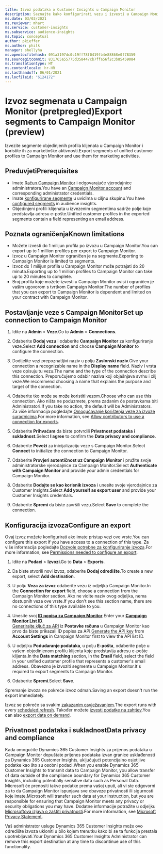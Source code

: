 ```yaml
---
title: Izvoz podataka o Customer Insights u Campaign Monitor
description: Saznajte kako konfigurirati vezu i izvesti u Campaign Monitor.
ms.date: 03/03/2021
ms.reviewer: mhart
ms.service: customer-insights
ms.subservice: audience-insights
ms.topic: conceptual
author: pkieffer
ms.author: philk
manager: shellyha
ms.openlocfilehash: 091a3197dc0c19ff78f0419fb4e88868e0f78359
ms.sourcegitcommit: 831765a55775d358447cb7ffa56f2c3b85459084
ms.translationtype: HT
ms.contentlocale: hr-HR
ms.lasthandoff: 06/01/2021
ms.locfileid: "6124172"
---
```

# <a name="export-segments-to-campaign-monitor-preview"></a><span data-ttu-id="43448-103">Izvoz segmenata u Campaign Monitor (pretpregled)</span><span class="sxs-lookup"><span data-stu-id="43448-103">Export segments to Campaign Monitor (preview)</span></span>

<span data-ttu-id="43448-104">Izvezite segmente objedinjenih profila klijenata u Campaign Monitor i koristite ih za marketinške aktivnosti.</span><span class="sxs-lookup"><span data-stu-id="43448-104">Export segments of unified customer profiles to Campaign Monitor and use them for marketing activities.</span></span>

## <a name="prerequisites"></a><span data-ttu-id="43448-105">Preduvjeti</span><span class="sxs-lookup"><span data-stu-id="43448-105">Prerequisites</span></span>

-   <span data-ttu-id="43448-106">Imate [Račun Campaign Monitor](https://www.campaignmonitor.com/) i odgovarajuće vjerodajnice administratora.</span><span class="sxs-lookup"><span data-stu-id="43448-106">You have an [Campaign Monitor account](https://www.campaignmonitor.com/) and corresponding administrator credentials.</span></span>
-   <span data-ttu-id="43448-107">Imate [konfigurirane segmente](segments.md) u uvidima u ciljnu skupinu.</span><span class="sxs-lookup"><span data-stu-id="43448-107">You have [configured segments](segments.md) in audience insights.</span></span>
-   <span data-ttu-id="43448-108">Objedinjeni profili klijenata u izvezenim segmentima sadrže polje koje predstavlja adresu e-pošte.</span><span class="sxs-lookup"><span data-stu-id="43448-108">Unified customer profiles in the exported segments contain a field representing an email address.</span></span>

## <a name="known-limitations"></a><span data-ttu-id="43448-109">Poznata ograničenja</span><span class="sxs-lookup"><span data-stu-id="43448-109">Known limitations</span></span>

- <span data-ttu-id="43448-110">Možete izvesti do 1 milijun profila po izvozu u Campaign Monitor.</span><span class="sxs-lookup"><span data-stu-id="43448-110">You can export up to 1 million profiles per export to Campaign Monitor.</span></span>
- <span data-ttu-id="43448-111">Izvoz u Campaign Monitor ograničen je na segmente.</span><span class="sxs-lookup"><span data-stu-id="43448-111">Exporting to Campaign Monitor is limited to segments.</span></span>
- <span data-ttu-id="43448-112">Izvoz do 1 milijun profila u Campaign Monitor može potrajati do 20 minuta.</span><span class="sxs-lookup"><span data-stu-id="43448-112">Exporting up to 1 million profiles to Campaign Monitor can take up to 20 minutes to complete.</span></span> 
- <span data-ttu-id="43448-113">Broj profila koje možete izvesti u Campaign Monitor ovisi i ograničen je vašim ugovorom s tvrtkom Campaign Monitor.</span><span class="sxs-lookup"><span data-stu-id="43448-113">The number of profiles that you can export to Campaign Monitor is dependent and limited on your contract with Campaign Monitor.</span></span>

## <a name="set-up-connection-to-campaign-monitor"></a><span data-ttu-id="43448-114">Postavljanje veze s Campaign Monitor</span><span class="sxs-lookup"><span data-stu-id="43448-114">Set up connection to Campaign Monitor</span></span>

1. <span data-ttu-id="43448-115">Idite na **Admin** > **Veze**.</span><span class="sxs-lookup"><span data-stu-id="43448-115">Go to **Admin** > **Connections**.</span></span>

1. <span data-ttu-id="43448-116">Odaberite **Dodaj vezu** i odaberite **Campaign Monitor** za konfiguriranje veze.</span><span class="sxs-lookup"><span data-stu-id="43448-116">Select **Add connection** and choose **Campaign Monitor** to configure the connection.</span></span>

1. <span data-ttu-id="43448-117">Dodijelite vezi prepoznatljivi naziv u polju **Zaslonski naziv**.</span><span class="sxs-lookup"><span data-stu-id="43448-117">Give your connection a recognizable name in the **Display name** field.</span></span> <span data-ttu-id="43448-118">Naziv i vrsta veze opisuju tu vezu.</span><span class="sxs-lookup"><span data-stu-id="43448-118">The name and the type of the connection describe this connection.</span></span> <span data-ttu-id="43448-119">Preporučujemo odabir naziva koji objašnjava svrhu i cilj veze.</span><span class="sxs-lookup"><span data-stu-id="43448-119">We recommend choosing a name that explains the purpose and target of the connection.</span></span>

1. <span data-ttu-id="43448-120">Odaberite tko može se može koristiti vezom.</span><span class="sxs-lookup"><span data-stu-id="43448-120">Choose who can use this connection.</span></span> <span data-ttu-id="43448-121">Ako ništa ne poduzmete, prema zadanim će postavkama biti Administratori.</span><span class="sxs-lookup"><span data-stu-id="43448-121">If you take no action, the default will be Administrators.</span></span> <span data-ttu-id="43448-122">Za više informacija pogledajte [Omogućavanje korištenja veze za izvoze suradnicima](connections.md#allow-contributors-to-use-a-connection-for-exports).</span><span class="sxs-lookup"><span data-stu-id="43448-122">For more information, see [Allow contributors to use a connection for exports](connections.md#allow-contributors-to-use-a-connection-for-exports).</span></span>

1. <span data-ttu-id="43448-123">Odaberite **Prihvaćam** da biste potvrdili **Privatnost podataka i sukladnost**.</span><span class="sxs-lookup"><span data-stu-id="43448-123">Select **I agree** to confirm the **Data privacy and compliance**.</span></span>

1. <span data-ttu-id="43448-124">Odaberite **Poveži** za inicijalizaciju veze s Campaign Monitor.</span><span class="sxs-lookup"><span data-stu-id="43448-124">Select **Connect** to initialize the connection to Campaign Monitor.</span></span>

1. <span data-ttu-id="43448-125">Odaberite **Provjeri autentičnost uz Campaign Monitor** i pružite svoje administratorske vjerodajnice za Campaign Monitor.</span><span class="sxs-lookup"><span data-stu-id="43448-125">Select **Authenticate with Campaign Monitor** and provide your admin credentials for Campaign Monitor.</span></span>

1. <span data-ttu-id="43448-126">Odaberite **Dodajte se kao korisnik izvoza** i unesite svoje vjerodajnice za Customer Insights.</span><span class="sxs-lookup"><span data-stu-id="43448-126">Select **Add yourself as export user** and provide your Customer Insights credentials.</span></span>

1. <span data-ttu-id="43448-127">Odaberite **Spremi** da biste završili vezu.</span><span class="sxs-lookup"><span data-stu-id="43448-127">Select **Save** to complete the connection.</span></span>

## <a name="configure-an-export"></a><span data-ttu-id="43448-128">Konfiguracija izvoza</span><span class="sxs-lookup"><span data-stu-id="43448-128">Configure an export</span></span>

<span data-ttu-id="43448-129">Ovaj izvoz možete konfigurirati ako imate pristup vezi ove vrste.</span><span class="sxs-lookup"><span data-stu-id="43448-129">You can configure this export if you have access to a connection of this type.</span></span> <span data-ttu-id="43448-130">Za više informacija pogledajte [Dozvole potrebne za konfiguriranje izvoza](export-destinations.md#set-up-a-new-export).</span><span class="sxs-lookup"><span data-stu-id="43448-130">For more information, see [Permissions needed to configure an export](export-destinations.md#set-up-a-new-export).</span></span>

1. <span data-ttu-id="43448-131">Idite na **Podaci** > **Izvozi**.</span><span class="sxs-lookup"><span data-stu-id="43448-131">Go to **Data** > **Exports**.</span></span>

1. <span data-ttu-id="43448-132">Da biste stvorili novi izvoz, odaberite **Dodaj odredište**.</span><span class="sxs-lookup"><span data-stu-id="43448-132">To create a new export, select **Add destination**.</span></span>

1. <span data-ttu-id="43448-133">U polju **Veza za izvoz** odaberite vezu iz odjeljka Campaign Monitor.</span><span class="sxs-lookup"><span data-stu-id="43448-133">In the **Connection for export** field, choose a connection from the Campaign Monitor section.</span></span> <span data-ttu-id="43448-134">Ako ne vidite naziv ovog odjeljka, nema dostupnih veza ove vrste.</span><span class="sxs-lookup"><span data-stu-id="43448-134">If you don't see this section name, there are no connections of this type available to you.</span></span>

1. <span data-ttu-id="43448-135">Unesite svoj [**ID popisa za Campaign Monitor**](https://www.campaignmonitor.com/api/getting-started/#your-list-id).</span><span class="sxs-lookup"><span data-stu-id="43448-135">Enter your [**Campaign Monitor List ID**](https://www.campaignmonitor.com/api/getting-started/#your-list-id).</span></span>    
   <span data-ttu-id="43448-136">[Generirajte ključ za API](https://www.campaignmonitor.com/api/getting-started/) iz **Postavke računa** u Campaign Monitor kao prvo da biste prikazali ID popisa za API.</span><span class="sxs-lookup"><span data-stu-id="43448-136">[Generate the API key](https://www.campaignmonitor.com/api/getting-started/) from **Account Settings** in Campaign Monitor first to view the API list ID.</span></span>  

3. <span data-ttu-id="43448-137">U odjeljku **Podudaranje podataka**, u polju **E-pošta**, odaberite polje u vašem objedinjenom profilu klijenta koje predstavlja adresu e-pošte klijenta.</span><span class="sxs-lookup"><span data-stu-id="43448-137">In the **Data matching** section, in the **Email** field, select the field in your unified customer profile that represents a customer's email address.</span></span> <span data-ttu-id="43448-138">Obavezno je izvoziti segmente u Campaign Monitor.</span><span class="sxs-lookup"><span data-stu-id="43448-138">It's required to export segments to Campaign Monitor.</span></span>

1. <span data-ttu-id="43448-139">Odaberite **Spremi**.</span><span class="sxs-lookup"><span data-stu-id="43448-139">Select **Save**.</span></span>

<span data-ttu-id="43448-140">Spremanje izvoza ne pokreće izvoz odmah.</span><span class="sxs-lookup"><span data-stu-id="43448-140">Saving an export doesn't run the export immediately.</span></span>

<span data-ttu-id="43448-141">Izvoz se pokreće sa svakim [zakazanim osvježavanjem](system.md#schedule-tab).</span><span class="sxs-lookup"><span data-stu-id="43448-141">The export runs with every [scheduled refresh](system.md#schedule-tab).</span></span> <span data-ttu-id="43448-142">Također možete [izvesti podatke na zahtjev](export-destinations.md#run-exports-on-demand).</span><span class="sxs-lookup"><span data-stu-id="43448-142">You can also [export data on demand](export-destinations.md#run-exports-on-demand).</span></span> 


## <a name="data-privacy-and-compliance"></a><span data-ttu-id="43448-143">Privatnost podataka i sukladnost</span><span class="sxs-lookup"><span data-stu-id="43448-143">Data privacy and compliance</span></span>

<span data-ttu-id="43448-144">Kada omogućite Dynamics 365 Customer Insights za prijenos podataka u Campaign Monitor dopuštate prijenos podataka izvan granice usklađenosti za Dynamics 365 Customer Insights, uključujući potencijalno osjetljive podatke kao što su osobni podaci.</span><span class="sxs-lookup"><span data-stu-id="43448-144">When you enable Dynamics 365 Customer Insights to transmit data to Campaign Monitor, you allow transfer of data outside of the compliance boundary for Dynamics 365 Customer Insights, including potentially sensitive data such as Personal Data.</span></span> <span data-ttu-id="43448-145">Microsoft će prenositi takve podatke prema vašoj uputi, ali vi ste odgovorni za to da Campaign Monitor ispunjava sve obaveze privatnosti ili sigurnosti koje imate.</span><span class="sxs-lookup"><span data-stu-id="43448-145">Microsoft will transfer such data at your instruction, but you are responsible for ensuring that Campaign Monitor meets any privacy or security obligations you may have.</span></span> <span data-ttu-id="43448-146">Dodatne informacije potražite u odjeljku [Microsoftova izjava o zaštiti privatnosti](https://go.microsoft.com/fwlink/?linkid=396732).</span><span class="sxs-lookup"><span data-stu-id="43448-146">For more information, see [Microsoft Privacy Statement](https://go.microsoft.com/fwlink/?linkid=396732).</span></span>

<span data-ttu-id="43448-147">Vaš administrator usluge Dynamics 365 Customer Insights može ovo odredište izvoza ukloniti u bilo kojem trenutku kako bi se ta funkcija prestala upotrebljavati.</span><span class="sxs-lookup"><span data-stu-id="43448-147">Your Dynamics 365 Customer Insights Administrator can remove this export destination at any time to discontinue use of this functionality.</span></span>
